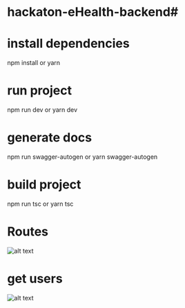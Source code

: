 # hackaton-eHealth-backend# 


# install dependencies
npm install or yarn

# run project
npm run dev or yarn dev

# generate docs
npm run swagger-autogen or yarn swagger-autogen

# build project 
npm run tsc or yarn tsc

# Routes
![alt text](https://github.com/enosgb/hackaton-eHealth-backend/blob/master/Screenshot%202023-05-17%20215055.png)

# get users
![alt text](https://github.com/enosgb/hackaton-eHealth-backend/blob/master/Screenshot%202023-05-17%20215141.png)



